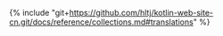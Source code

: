 {% include "git+https://github.com/hltj/kotlin-web-site-cn.git/docs/reference/collections.md#translations" %}
